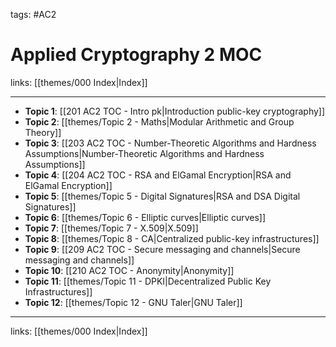 tags: #AC2

# Applied Cryptography 2 MOC

links: [[themes/000 Index|Index]]

---

- **Topic 1**: [[201 AC2 TOC - Intro pk|Introduction public-key cryptography]]
- **Topic 2**: [[themes/Topic 2 - Maths|Modular Arithmetic and Group Theory]]
- **Topic 3**: [[203 AC2 TOC - Number-Theoretic Algorithms and Hardness Assumptions|Number-Theoretic Algorithms and Hardness Assumptions]]
- **Topic 4**: [[204 AC2 TOC - RSA and ElGamal Encryption|RSA and ElGamal Encryption]]
- **Topic 5**: [[themes/Topic 5 - Digital Signatures|RSA and DSA Digital Signatures]]
- **Topic 6**: [[themes/Topic 6 - Elliptic curves|Elliptic curves]]
- **Topic 7**: [[themes/Topic 7 - X.509|X.509]]
- **Topic 8**: [[themes/Topic 8 - CA|Centralized public-key infrastructures]]
- **Topic 9**: [[209 AC2 TOC - Secure messaging and channels|Secure messaging and channels]]
- **Topic 10**: [[210 AC2 TOC - Anonymity|Anonymity]]
- **Topic 11**: [[themes/Topic 11 - DPKI|Decentralized Public Key Infrastructures]]
- **Topic 12**: [[themes/Topic 12 - GNU Taler|GNU Taler]]

---
links: [[themes/000 Index|Index]]